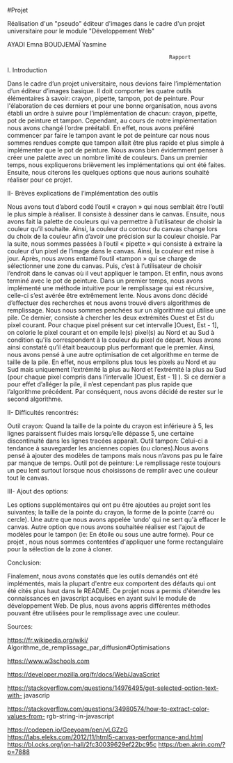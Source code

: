 #Projet

Réalisation d'un "pseudo" éditeur d'images dans le cadre d'un projet universitaire pour le module "Développement Web"


AYADI Emna 
BOUDJEMAÏ Yasmine 


                                                        Rapport 

I. Introduction 

  Dans le cadre d’un projet universitaire, nous devions faire l’implémentation d’un éditeur d’images basique. 
Il doit comporter les quatre outils élémentaires à savoir: crayon, pipette, tampon, pot de peinture. 
  Pour l'élaboration de ces derniers et pour une bonne organisation, nous avons établi un ordre à suivre pour l’implémentation de chacun: crayon, pipette, pot de peinture et tampon. Cependant, au cours de notre implémentation nous avons changé l’ordre préétabli. En effet, nous avons préféré commencer par faire le tampon avant le pot de peinture car nous nous sommes rendues compte que tampon allait être plus rapide et plus simple à implémenter que le pot de peinture. 
  Nous avons bien évidemment penser à créer une palette avec un nombre limité de couleurs. 
  Dans un premier temps, nous expliquerons brièvement les implémentations qui ont été faites. Ensuite, nous citerons les quelques options que nous aurions souhaité réaliser pour ce projet.


II- Brèves explications de l’implémentation des outils 

  Nous avons tout d’abord codé l’outil « crayon » qui nous semblait être l’outil le plus simple à réaliser. Il consiste à dessiner dans le canvas. 
  Ensuite, nous avons fait la palette de couleurs qui va permettre à l’utilisateur de choisir la couleur qu’il souhaite. Ainsi, la couleur du contour du canvas change lors du choix de la couleur afin d’avoir une précision sur la couleur choisie. 
Par la suite, nous sommes passées à l’outil « pipette » qui consiste à extraire la couleur d’un pixel de l’image dans le canvas. Ainsi, la couleur est mise à jour. 
  Après, nous avons entamé l’outil «tampon » qui se charge de sélectionner une zone du canvas. Puis, c’est à l’utilisateur de choisir l’endroit dans le canvas où il veut appliquer le tampon. 
Et enfin, nous avons terminé avec le pot de peinture. Dans un premier temps, nous avons implémenté une méthode intuitive pour le remplissage qui est récursive, celle-ci s’est avérée être extrêmement lente. 
  Nous avons donc décidé d’effectuer des recherches et nous avons trouvé divers algorithmes de remplissage. Nous nous sommes penchées sur un algorithme qui utilise une pile. Ce dernier, consiste à chercher les deux extrémités Ouest et Est du pixel courant. Pour chaque pixel présent sur cet intervalle ]Ouest, Est - 1], on colorie le pixel courant et on empile le(s) pixel(s) au Nord et au Sud à condition qu'ils correspondent à la couleur du pixel de départ. Nous avons ainsi constaté qu’il était beaucoup plus performant que le premier. Ainsi, nous avons pensé à une autre optimisation de cet algorithme en terme de taille de la pile. En effet, nous empilons plus tous les pixels au Nord et au Sud mais uniquement l’extrémité la plus au Nord et l’extrémité la plus au Sud (pour chaque pixel compris dans l’intervalle ]Ouest, Est - 1] ). 
  Si ce dernier a pour effet d’alléger la pile, il n’est cependant pas plus rapide que l’algorithme précédent. 
Par conséquent, nous avons décidé de rester sur le second algorithme. 


II- Difficultés rencontrés: 

  Outil crayon: Quand la taille de la pointe du crayon est inférieure à 5, les lignes paraissent fluides mais lorsqu’elle dépasse 5, une certaine discontinuité dans les lignes tracées apparaît. 
  Outil tampon: Celui-ci a tendance à sauvegarder les anciennes copies (ou clones).Nous avons pensé à ajouter des modèles de tampons mais nous n’avons pas pu le faire par manque de temps. 
  Outil pot de peinture: Le remplissage reste toujours un peu lent surtout lorsque nous choisissons de remplir avec une couleur tout le canvas. 

III- Ajout des options: 

  Les options supplémentaires qui ont pu être ajoutées au projet sont les suivantes; la taille de la pointe du crayon, la forme de la pointe (carré ou cercle). Une autre que nous avons appelée 'undo' qui ne sert qu'à effacer le canvas. Autre option que nous avons souhaitée réaliser est l'ajout de modèles pour le tampon (ie: En étoile ou sous une autre forme). Pour ce projet , nous nous sommes contentées d'appliquer une forme rectangulaire pour la sélection de la zone à cloner. 


Conclusion:

  Finalement, nous avons constatés que les outils demandés ont été implémentés, mais la plupart d'entre eux comportent des défauts qui ont été cités plus haut dans le README. 
  Ce projet nous a permis d'étendre les connaissances en javascript acquises en ayant suivi le module de développement Web. De plus, nous avons appris différentes méthodes pouvant être utilisées pour le remplissage avec une couleur. 

Sources: 

https://fr.wikipedia.org/wiki/ Algorithme_de_remplissage_par_diffusion#Optimisations 

https://www.w3schools.com 

https://developer.mozilla.org/fr/docs/Web/JavaScript 

https://stackoverflow.com/questions/14976495/get-selected-option-text-with- javascrip 

https://stackoverflow.com/questions/34980574/how-to-extract-color-values-from- rgb-string-in-javascript

https://codepen.io/Geeyoam/pen/vLGZzG 
https://labs.eleks.com/2012/11/html5-canvas-performance-and.html 
https://bl.ocks.org/jon-hall/2fc30039629ef22bc95c 
https://ben.akrin.com/?p=7888 
